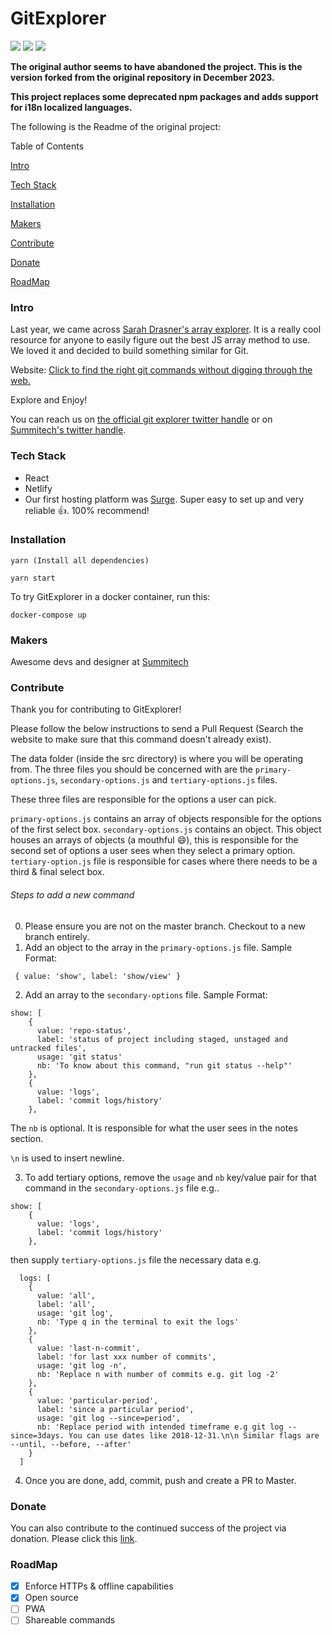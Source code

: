 # GitExplorer

![](https://img.shields.io/badge/author-Gaozih-%2366ccff)
![](https://img.shields.io/github/license/Gzh0821/g_zh_gitexplorer)
![](https://img.shields.io/github/stars/Gzh0821/g_zh_gitexplorer)

**The original author seems to have abandoned the project. This is the version forked from the original repository in December 2023.**

**This project replaces some deprecated npm packages and adds support for i18n localized languages.**

The following is the Readme of the original project:

Table of Contents

[Intro](https://github.com/summitech/gitexplorer/blob/master/README.md#intro)

[Tech Stack](https://github.com/summitech/gitexplorer/blob/master/README.md#tech-stack)

[Installation](https://github.com/summitech/gitexplorer/blob/master/README.md#installation)

[Makers](https://github.com/summitech/gitexplorer/blob/master/README.md#makers)

[Contribute](https://github.com/summitech/gitexplorer/blob/master/README.md#contribute)

[Donate](https://github.com/summitech/gitexplorer/blob/master/README.md#donate)

[RoadMap](https://github.com/summitech/gitexplorer/blob/master/README.md#roadmap)

### Intro

Last year, we came across [Sarah Drasner&#39;s array explorer](https://github.com/sdras/array-explorer). It is a really cool resource for anyone to easily figure out the best JS array method to use. We loved it and decided to build something similar for Git.

Website: [Click to find the right git commands without digging through the web.](https://gitexplorer.com)

Explore and Enjoy!

You can reach us on [the official git explorer twitter handle](https://twitter.com/gitexplorer) or on [Summitech&#39;s twitter handle](https://twitter.com/summitechng).

### Tech Stack

- React
- Netlify
- Our first hosting platform was [Surge](https://surge.sh). Super easy to set up and very reliable 👍. 100% recommend!

### Installation

```
yarn (Install all dependencies)

yarn start
```

To try GitExplorer in a docker container, run this:

```
docker-compose up
```

### Makers

Awesome devs and designer at [Summitech](https://summitech.ng)

### Contribute

Thank you for contributing to GitExplorer!

Please follow the below instructions to send a Pull Request (Search the website to make sure that this command doesn't already exist).

The data folder (inside the src directory) is where you will be operating from. The three files you should be concerned with are the `primary-options.js`, `secondary-options.js` and `tertiary-options.js` files.

These three files are responsible for the options a user can pick.

`primary-options.js` contains an array of objects responsible for the options of the first select box.
`secondary-options.js` contains an object. This object houses an arrays of objects (a mouthful 😄), this is responsible for the second set of options a user sees when they select a primary option.
`tertiary-option.js` file is responsible for cases where there needs to be a third & final select box.

###### Steps to add a new command

0. Please ensure you are not on the master branch. Checkout to a new branch entirely.
1. Add an object to the array in the `primary-options.js` file. Sample Format:

```
 { value: 'show', label: 'show/view' }
```

2. Add an array to the `secondary-options` file. Sample Format:

```
show: [
    {
      value: 'repo-status',
      label: 'status of project including staged, unstaged and untracked files',
      usage: 'git status'
      nb: 'To know about this command, "run git status --help"'
    },
    {
      value: 'logs',
      label: 'commit logs/history'
    },
```

  The `nb` is optional. It is responsible for what the user sees in the notes section.

  `\n` is used to insert newline.

3. To add tertiary options, remove the `usage` and `nb` key/value pair for that command in the `secondary-options.js` file e.g..

```
show: [
    {
      value: 'logs',
      label: 'commit logs/history'
    },
```

  then supply `tertiary-options.js` file the necessary data e.g.

```
  logs: [
    {
      value: 'all',
      label: 'all',
      usage: 'git log',
      nb: 'Type q in the terminal to exit the logs'
    },
    {
      value: 'last-n-commit',
      label: 'for last xxx number of commits',
      usage: 'git log -n',
      nb: 'Replace n with number of commits e.g. git log -2'
    },
    {
      value: 'particular-period',
      label: 'since a particular period',
      usage: 'git log --since=period',
      nb: 'Replace period with intended timeframe e.g git log --since=3days. You can use dates like 2018-12-31.\n\n Similar flags are --until, --before, --after'
    }
  ]
```

4. Once you are done, add, commit, push and create a PR to Master.

### Donate

 You can also contribute to the continued success of the project via donation. Please click this [link](https://rave.flutterwave.com/donate/bavfmdlomzs2).

### RoadMap

- [X] Enforce HTTPs & offline capabilities
- [X] Open source
- [ ] PWA
- [ ] Shareable commands

